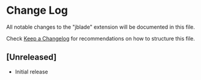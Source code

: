 # Change Log
All notable changes to the "jblade" extension will be documented in this file.

Check [Keep a Changelog](http://keepachangelog.com/) for recommendations on how to structure this file.

## [Unreleased]
- Initial release